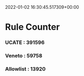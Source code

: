 2022-01-02 16:30:45.517309+00:00
# Rule Counter 
 ### UCATE : 391596

 ### Veneto : 59758

 ### Allowlist : 13920